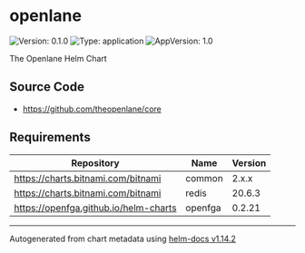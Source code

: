 # openlane

![Version: 0.1.0](https://img.shields.io/badge/Version-0.1.0-informational?style=flat-square) ![Type: application](https://img.shields.io/badge/Type-application-informational?style=flat-square) ![AppVersion: 1.0](https://img.shields.io/badge/AppVersion-1.0-informational?style=flat-square)

The Openlane Helm Chart

## Source Code

* <https://github.com/theopenlane/core>

## Requirements

| Repository | Name | Version |
|------------|------|---------|
| https://charts.bitnami.com/bitnami | common | 2.x.x |
| https://charts.bitnami.com/bitnami | redis | 20.6.3 |
| https://openfga.github.io/helm-charts | openfga | 0.2.21 |

----------------------------------------------
Autogenerated from chart metadata using [helm-docs v1.14.2](https://github.com/norwoodj/helm-docs/releases/v1.14.2)
